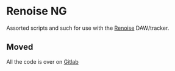 # Renoise NG #

Assorted scripts and such for use with the [Renoise](http://renoise.com) DAW/tracker.

## Moved ##

All the code is over on [Gitlab](https://gitlab.com/neurogami/renoise-ng)


